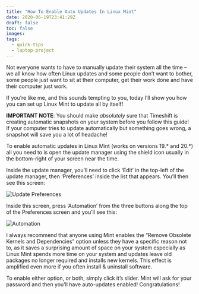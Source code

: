 ```yaml
---
title: "How To Enable Auto Updates In Linux Mint"
date: 2020-06-19T23:41:29Z
draft: false
toc: false
images:
tags: 
  - quick-tips
  - laptop-project
---
```


Not everyone wants to have to manually update their system all the time – we all know how often Linux updates and some people don’t want to bother, some people just want to sit at their computer, get their work done and have their computer just work.

If you’re like me, and this sounds tempting to you, today I’ll show you how you can set up Linux Mint to update all by itself!

**IMPORTANT NOTE**: You should make *absolutely* sure that Timeshift is creating automatic snapshots on your system before you follow this guide! If your computer tries to update automatically but something goes wrong, a snapshot will save you a lot of headache!

To enable automatic updates in Linux Mint (works on versions 19.* and 20.*) all you need to is open the update manager using the shield icon usually in the bottom-right of your screen near the time.

Inside the update manager, you’ll need to click ‘Edit’ in the top-left of the update manager, then ‘Preferences’ inside the list that appears. You’ll then see this screen:

![Update Preferences](/images/mint-auto1.png)

Inside this screen, press ‘Automation’ from the three buttons along the top of the Preferences screen and you’ll see this:

![Automation](/images/mint-auto2.png)

I always recommend that anyone using Mint enables the “Remove Obsolete Kernels and Dependencies” option unless they have a specific reason not to, as it saves a surprising amount of space on your system especially as Linux Mint spends more time on your system and updates leave old packages no longer required and installs new kernels. This effect is amplified even more if you often install & uninstall software.

To enable either option, or both, simply click it’s slider. Mint will ask for your password and then you’ll have auto-updates enabled! Congratulations!